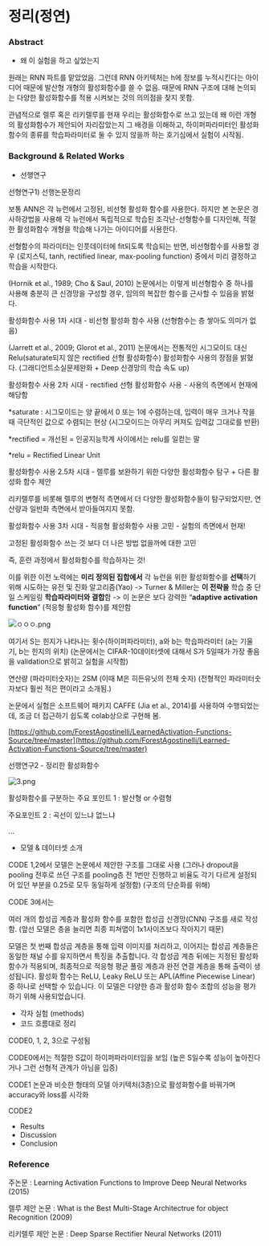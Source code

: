 # 정리(정연)

### Abstract

- 왜 이 실험을 하고 싶었는지

원래는 RNN 파트를 맡았었음. 그런데 RNN 아키텍처는 h에 정보를 누적시킨다는 아이디어 때문에 발산형 개형의 활성화함수를 쓸 수 없음. 때문에 RNN 구조에 대해 논의되는 다양한 활성화함수를 적용 시켜보는 것의 의의점을  찾지 못함.

관념적으로 렐루 혹은 리키렐루를 현재 우리는 활성화함수로 쓰고 있는데 왜 이런 개형의 활성화함수가 제안되어 자리잡았는지 그 배경을 이해하고, 하이퍼파라미터인 활성화함수의 종류를 학습파라미터로 둘 수 있지 않을까 하는 호기심에서 실험이 시작됨.

### Background & Related Works

- 선행연구

선형연구1) 선행논문정리

 보통 ANN은 각 뉴런에서 고정된, 비선형 활성화 함수를 사용한다. 하지만 본 논문은 경사하강법을 사용해 각 뉴런에서 독립적으로 학습된 조각난-선형함수를 디자인해, 적절한 활성화함수 개형을 학습해 나가는 아이디어를 사용한다.

선형함수의 파라미터는 인풋데이터에 fit되도록 학습되는 반면, 비선형함수를 사용할 경우 (로지스틱, tanh, rectified linear, max-pooling function) 중에서 미리 결정하고 학습을 시작한다.

(Hornik et al., 1989; Cho & Saul, 2010) 논문에서는 이렇게 비선형함수 중 하나를 사용해 충분히 큰 신경망을 구성할 경우, 임의의 복잡한 함수를 근사할 수 있음을 밝혔다.

 활성화함수 사용 1차 시대 - 비선형 활성화 함수 사용 (선형함수는 층 쌓아도 의미가 없음)

(Jarrett et al., 2009; Glorot et al., 2011) 논문에서는 전통적인 시그모이드 대신 Relu(saturate되지 않은 rectified 선형 활성화함수) 활성화함수 사용의 장점을 밝혔다. (그래디언트소실문제완화 + Deep 신경망의 학습 속도 up)

 활성화함수 사용 2차 시대 - rectified 선형 활성화함수 사용 - 사용의 측면에서 현재에 해당함

*saturate : 시그모이드는 양 끝에서 0 또는 1에 수렴하는데, 입력이 매우 크거나 작을 때 극단적인 값으로 수렴되는 현상 (시그모이드는 아무리 커져도 입력값 그대로를 반환)

*rectified = 개선된 = 인공지능학계 사이에서는 relu를 일컫는 말

*relu = Rectified Linear Unit

 활성화함수 사용 2.5차 시대 - 렐루를 보완하기 위한 다양한 활성화함수 탐구 + 다른 활성화 함수 제안

리키렐루를 비롯해 렐루의 변형적 측면에서 더 다양한 활성화함수들이 탐구되었지만, 연산량과 일반화 측면에서 받아들여지지 못함.

 활성화함수 사용 3차 시대 - 적응형 활성화함수 사용 고민 - 실험의 측면에서 현재!

고정된 활성화함수 쓰는 것 보다 더 나은 방법 없을까에 대한 고민

즉, 훈련 과정에서 활성화함수를 학습하자는 것!

이를 위한 이전 노력에는 **미리 정의된 집합에서** 각 뉴런을 위한 활성화함수를 **선택**하기 위해 시도하는 유전 및 진화 알고리즘(Yao) -> Turner & Miller는 **이 전략을** 학습 중 단일 스케일링 **학습파라미터와 결합**함 -> 이 논문은 보다 강력한 “**adaptive activation function**” (적응형 활성화 함수)를 제안함

![ㅇㅇㅇ.png](%E1%84%8C%E1%85%A5%E1%86%BC%E1%84%85%E1%85%B5(%E1%84%8C%E1%85%A5%E1%86%BC%E1%84%8B%E1%85%A7%E1%86%AB)%206d85fd2a5004455689f67a755d2627d1/%25E3%2585%2587%25E3%2585%2587%25E3%2585%2587.png)

여기서 S는 힌지가 나타나는 횟수(하이퍼파라미터), a와 b는 학습파라미터 (a는 기울기, b는 힌지의 위치) (논문에서는 CIFAR-10데이터셋에 대해서 S가 5일때가 가장 좋음을 validation으로 밝히고 실험을 시작함)

연산량 (파라미터숫자)는 2SM (이때 M은 히든유닛의 전체 숫자) (전형적인 파라미터숫자보다 훨씬 적은 편이라고 소개됨.)

논문에서 실험은 소프트웨어 패키지 CAFFE (Jia et al., 2014)를 사용하여 수행되었는데, 조금 더 접근하기 쉽도록 colab상으로 구현해 봄.

[https://github.com/ForestAgostinelli/LearnedActivation-Functions-Source/tree/master](https://github.com/ForestAgostinelli/Learned-Activation-Functions-Source/tree/master)

선행연구2 - 정리한 활성화함수

![3.png](%E1%84%8C%E1%85%A5%E1%86%BC%E1%84%85%E1%85%B5(%E1%84%8C%E1%85%A5%E1%86%BC%E1%84%8B%E1%85%A7%E1%86%AB)%206d85fd2a5004455689f67a755d2627d1/3.png)

활성화함수를 구분하는 주요 포인트 1 : 발산형 or 수렴형

주요포인트 2 : 곡선이 있느냐 없느냐

…

- 모델 & 데이터셋 소개

CODE 1,2에서 모델은 논문에서 제안한 구조를 그대로 사용 (그러나 dropout을 pooling 전후로 쓰던 구조를 pooling층 전 1번만 진행하고 비율도 각기 다르게 설정되어 있던 부분을 0.25로 모두 동일하게 설정함) (구조의 단순화를 위해)

CODE 3에서는

 여러 개의 합성곱 계층과 활성화 함수를 포함한 합성곱 신경망(CNN) 구조를 새로 작성함. (앞선 모델은 층을 늘리면 최종 피쳐맵이 1x1사이즈보다 작아지기 때문)

모델은 첫 번째 합성곱 계층을 통해 입력 이미지를 처리하고, 이어지는 합성곱 계층들은 동일한 채널 수를 유지하면서 특징을 추출합니다. 각 합성곱 계층 뒤에는 지정된 활성화 함수가 적용되며, 최종적으로 적응형 평균 풀링 계층과 완전 연결 계층을 통해 출력이 생성됩니다. 활성화 함수는 ReLU, Leaky ReLU 또는 APL(Affine Piecewise Linear) 중 하나로 선택할 수 있습니다. 이 모델은 다양한 층과 활성화 함수 조합의 성능을 평가하기 위해 사용되었습니다.

- 각자 실험 (methods)
- 코드 흐름대로 정리

CODE0, 1, 2, 3으로 구성됨

CODE0에서는 적절한 S값이 하이퍼파라미터임을 보임 (높은 S일수록 성능이 높아진다거나 그런 선형적 관계가 아님을 입증)

CODE1 논문과 비슷한 형태의 모델 아키텍처(3층)으로 활성화함수를 바꿔가며 accuracy와 loss를 시각화

CODE2

- Results
- Discussion
- Conclusion

### Reference

주논문 : Learning Activation Functions to Improve Deep Neural Networks (2015)

렐루 제안 논문 : What is the Best Multi-Stage Architectrue for object Recognition (2009)

리키렐루 제안 논문 : Deep Sparse Rectifier Neural Networks (2011)